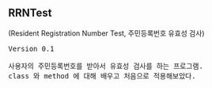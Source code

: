 ## RRNTest 
(Resident Registration Number Test, 주민등록번호 유효성 검사)
<pre>Version 0.1<br>
사용자의 주민등록번호를 받아서 유효성 검사를 하는 프로그램.
class 와 method 에 대해 배우고 처음으로 적용해보았다.
</pre>
